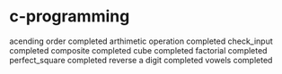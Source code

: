 # c-programming
acending order completed
arthimetic operation completed
check_input completed
composite completed
cube completed
factorial completed
perfect_square completed
reverse a digit completed
vowels completed
